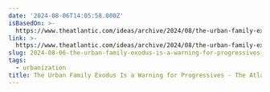 ```yaml
---
date: '2024-08-06T14:05:58.000Z'
isBasedOn: >-
  https://www.theatlantic.com/ideas/archive/2024/08/the-urban-family-exodus-is-a-warning-for-progressives/679350/
link: >-
  https://www.theatlantic.com/ideas/archive/2024/08/the-urban-family-exodus-is-a-warning-for-progressives/679350/
slug: 2024-08-06-the-urban-family-exodus-is-a-warning-for-progressives-the-atlantic
tags:
  - urbanization
title: The Urban Family Exodus Is a Warning for Progressives - The Atlantic
---
```

 
